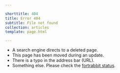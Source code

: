 ```yaml
---

shorttitle: 404
title: Error 404
subtitle: File not found
collection: articles
template: page.html

---
```


* A search engine directs to a deleted page.
* This page has been moved during an update.
* There is a typo in the address bar (URL).
* Something else. Please check the [fortrabbit status](http://status.fortrabbit.com).
